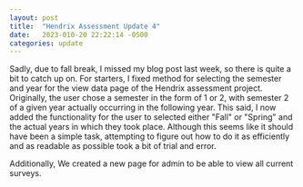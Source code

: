 ```yaml
---
layout: post
title:  "Hendrix Assessment Update 4"
date:   2023-010-20 22:22:14 -0500
categories: update
---
```


Sadly, due to fall break, I missed my blog post last week, so there is quite a bit to catch up on. For starters, I fixed method for selecting the semester and year for the view data page of the Hendrix assessment project. Originally, the user chose a semester in the form of 1 or 2, with semester 2 of a given year actually occurring in the following year. This said, I now added the functionality for the user to selected either "Fall" or "Spring" and the actual years in which they took place. Although this seems like it should have been a simple task, attempting to figure out how to do it as efficiently and as readable as possible took a bit of trial and error.

Additionally, We created a new page for admin to be able to view all current surveys.
